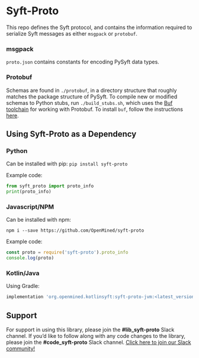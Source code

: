 # Syft-Proto

This repo defines the Syft protocol, and contains the information required to serialize Syft messages as either `msgpack` or `protobuf`.

### msgpack

`proto.json` contains constants for encoding PySyft data types.

### Protobuf

Schemas are found in `./protobuf`, in a directory structure that roughly matches the package structure of PySyft. To compile new or modified schemas to Python stubs, run
`./build_stubs.sh`, which uses the [Buf toolchain](https://buf.build/) for working with Protobuf. To install `buf`, follow the instructions [here](https://buf.build/docs/installation).

## Using Syft-Proto as a Dependency

### Python

Can be installed with pip:
`pip install syft-proto`

Example code:

```python
from syft_proto import proto_info
print(proto_info)
```

### Javascript/NPM

Can be installed with npm:

`npm i --save https://github.com/OpenMined/syft-proto`

Example code:

```js
const proto = require('syft-proto').proto_info
console.log(proto)
```

### Kotlin/Java

Using Gradle:
```groovy
implementation 'org.openmined.kotlinsyft:syft-proto-jvm:<latest_version>'
```

## Support
For support in using this library, please join the **#lib_syft-proto** Slack channel. If you’d like to follow along with any code changes to the library, please join the **#code_syft-proto** Slack channel. [Click here to join our Slack community!](https://slack.openmined.org)
